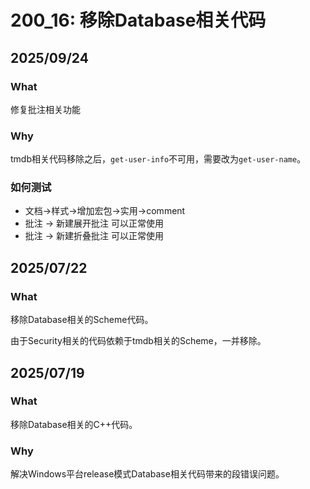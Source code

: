 # 200_16: 移除Database相关代码
## 2025/09/24
### What
修复批注相关功能

### Why
tmdb相关代码移除之后，`get-user-info`不可用，需要改为`get-user-name`。

### 如何测试
+ 文档->样式->增加宏包->实用->comment
+ 批注 -> 新建展开批注 可以正常使用
+ 批注 -> 新建折叠批注 可以正常使用


## 2025/07/22
### What
移除Database相关的Scheme代码。

由于Security相关的代码依赖于tmdb相关的Scheme，一并移除。

## 2025/07/19
### What
移除Database相关的C++代码。

### Why
解决Windows平台release模式Database相关代码带来的段错误问题。
